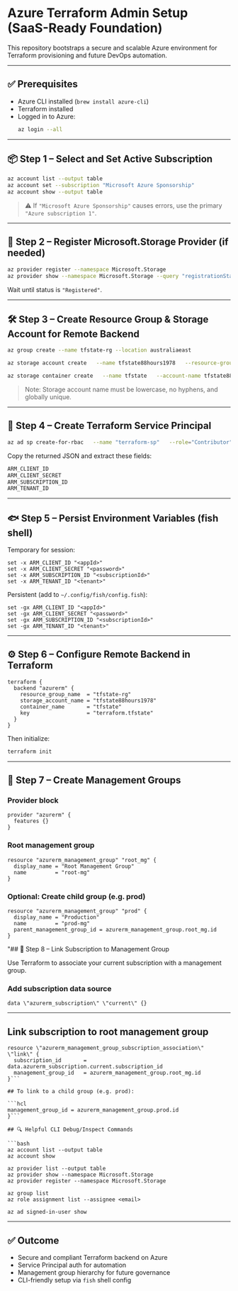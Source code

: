 
# Azure Terraform Admin Setup (SaaS-Ready Foundation)

This repository bootstraps a secure and scalable Azure environment for Terraform provisioning and future DevOps automation.

---

## ✅ Prerequisites

- Azure CLI installed (`brew install azure-cli`)
- Terraform installed
- Logged in to Azure:
  ```bash
  az login --all
  ```

---

## 📦 Step 1 – Select and Set Active Subscription

```bash
az account list --output table
az account set --subscription "Microsoft Azure Sponsorship"
az account show --output table
```

> ⚠️ If `"Microsoft Azure Sponsorship"` causes errors, use the primary `"Azure subscription 1"`.

---

## 🧾 Step 2 – Register Microsoft.Storage Provider (if needed)

```bash
az provider register --namespace Microsoft.Storage
az provider show --namespace Microsoft.Storage --query "registrationState"
```

Wait until status is `"Registered"`.

---

## 🛠 Step 3 – Create Resource Group & Storage Account for Remote Backend

```bash
az group create --name tfstate-rg --location australiaeast

az storage account create   --name tfstate88hours1978   --resource-group tfstate-rg   --sku Standard_LRS   --encryption-services blob   --location australiaeast

az storage container create   --name tfstate   --account-name tfstate88hours1978
```

> Note: Storage account name must be lowercase, no hyphens, and globally unique.

---

## 🔐 Step 4 – Create Terraform Service Principal

```bash
az ad sp create-for-rbac   --name "terraform-sp"   --role="Contributor"   --scopes="/subscriptions/<subscription_id>"   --sdk-auth
```

Copy the returned JSON and extract these fields:

```bash
ARM_CLIENT_ID
ARM_CLIENT_SECRET
ARM_SUBSCRIPTION_ID
ARM_TENANT_ID
```

---

## 🐟 Step 5 – Persist Environment Variables (fish shell)

Temporary for session:

```fish
set -x ARM_CLIENT_ID "<appId>"
set -x ARM_CLIENT_SECRET "<password>"
set -x ARM_SUBSCRIPTION_ID "<subscriptionId>"
set -x ARM_TENANT_ID "<tenant>"
```

Persistent (add to `~/.config/fish/config.fish`):

```fish
set -gx ARM_CLIENT_ID "<appId>"
set -gx ARM_CLIENT_SECRET "<password>"
set -gx ARM_SUBSCRIPTION_ID "<subscriptionId>"
set -gx ARM_TENANT_ID "<tenant>"
```

---

## ⚙️ Step 6 – Configure Remote Backend in Terraform

```hcl
terraform {
  backend "azurerm" {
    resource_group_name  = "tfstate-rg"
    storage_account_name = "tfstate88hours1978"
    container_name       = "tfstate"
    key                  = "terraform.tfstate"
  }
}
```

Then initialize:

```bash
terraform init
```

---

## 🧱 Step 7 – Create Management Groups

### Provider block

```hcl
provider "azurerm" {
  features {}
}
```

### Root management group

```hcl
resource "azurerm_management_group" "root_mg" {
  display_name = "Root Management Group"
  name         = "root-mg"
}
```

### Optional: Create child group (e.g. prod)

```hcl
resource "azurerm_management_group" "prod" {
  display_name = "Production"
  name         = "prod-mg"
  parent_management_group_id = azurerm_management_group.root_mg.id
}
```
"## 🔗 Step 8 – Link Subscription to Management Group

Use Terraform to associate your current subscription with a management group.

### Add subscription data source

```hcl
data \"azurerm_subscription\" \"current\" {}
```

---

## Link subscription to root management group
```hcl
resource \"azurerm_management_group_subscription_association\" \"link\" {
  subscription_id       = data.azurerm_subscription.current.subscription_id
  management_group_id   = azurerm_management_group.root_mg.id
}```

## To link to a child group (e.g. prod):

```hcl
management_group_id = azurerm_management_group.prod.id
}```

## 🔍 Helpful CLI Debug/Inspect Commands

```bash
az account list --output table
az account show

az provider list --output table
az provider show --namespace Microsoft.Storage
az provider register --namespace Microsoft.Storage

az group list
az role assignment list --assignee <email>

az ad signed-in-user show
```

---

## ✅ Outcome

- Secure and compliant Terraform backend on Azure
- Service Principal auth for automation
- Management group hierarchy for future governance
- CLI-friendly setup via `fish` shell config
